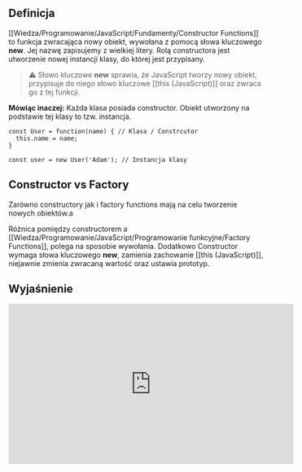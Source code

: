 ## Definicja

[[Wiedza/Programowanie/JavaScript/Fundamenty/Constructor Functions]] to funkcja zwracająca nowy obiekt, wywołana z pomocą słowa kluczowego **new**. Jej nazwę zapisujemy z wielkiej litery. Rolą constructora jest utworzenie nowej instancji klasy, do której jest przypisany. 

> ⚠️ Słowo kluczowe **new** sprawia, że JavaScript tworzy nowy obiekt, przypisuje do niego słowo kluczowe [[this (JavaScript)]] oraz zwraca go z tej funkcji.

**Mówiąc inaczej:** 
Każda klasa posiada constructor. Obiekt utworzony na podstawie tej klasy to tzw. instancja. 

```
const User = function(name) { // Klasa / Constrcutor
  this.name = name;
}

const user = new User('Adam'); // Instancja klasy
```


## Constructor vs Factory
Zarówno constructory jak i factory functions mają na celu tworzenie nowych obiektów.a

Różnica pomiędzy constructorem a [[Wiedza/Programowanie/JavaScript/Programowanie funkcyjne/Factory Functions]], polega na sposobie wywołania. Dodatkowo Constructor wymaga słowa kluczowego **new**, zamienia zachowanie [[this (JavaScript)]], niejawnie zmienia zwracaną wartość oraz ustawia prototyp. 

## Wyjaśnienie
<iframe width="560" height="315" src="https://www.youtube.com/embed/oowjlU-867M" title="YouTube video player" frameborder="0" allow="accelerometer; autoplay; clipboard-write; encrypted-media; gyroscope; picture-in-picture" allowfullscreen></iframe>